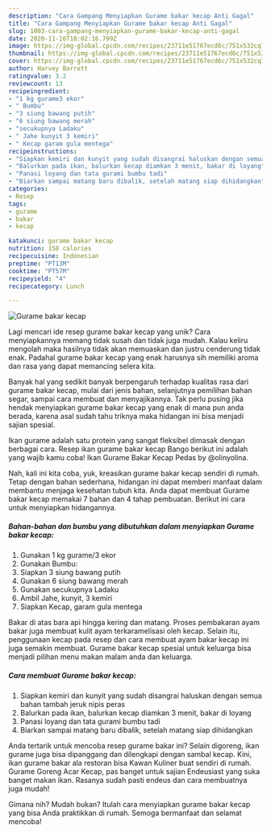 ```yaml
---
description: "Cara Gampang Menyiapkan Gurame bakar kecap Anti Gagal"
title: "Cara Gampang Menyiapkan Gurame bakar kecap Anti Gagal"
slug: 1003-cara-gampang-menyiapkan-gurame-bakar-kecap-anti-gagal
date: 2020-11-16T18:02:16.799Z
image: https://img-global.cpcdn.com/recipes/23711e51767ecd6c/751x532cq70/gurame-bakar-kecap-foto-resep-utama.jpg
thumbnail: https://img-global.cpcdn.com/recipes/23711e51767ecd6c/751x532cq70/gurame-bakar-kecap-foto-resep-utama.jpg
cover: https://img-global.cpcdn.com/recipes/23711e51767ecd6c/751x532cq70/gurame-bakar-kecap-foto-resep-utama.jpg
author: Harvey Barrett
ratingvalue: 3.2
reviewcount: 13
recipeingredient:
- "1 kg gurame3 ekor"
- " Bumbu"
- "3 siung bawang putih"
- "6 siung bawang merah"
- "secukupnya Ladaku"
- " Jahe kunyit 3 kemiri"
- " Kecap garam gula mentega"
recipeinstructions:
- "Siapkan kemiri dan kunyit yang sudah disangrai haluskan dengan semua bahan tambah jeruk nipis peras"
- "Balurkan pada ikan, balurkan kecap diamkan 3 menit, bakar di loyang"
- "Panasi loyang dan tata gurami bumbu tadi"
- "Biarkan sampai matang baru dibalik, setelah matang siap dihidangkan"
categories:
- Resep
tags:
- gurame
- bakar
- kecap

katakunci: gurame bakar kecap 
nutrition: 158 calories
recipecuisine: Indonesian
preptime: "PT13M"
cooktime: "PT57M"
recipeyield: "4"
recipecategory: Lunch

---
```



![Gurame bakar kecap](https://img-global.cpcdn.com/recipes/23711e51767ecd6c/751x532cq70/gurame-bakar-kecap-foto-resep-utama.jpg)

Lagi mencari ide resep gurame bakar kecap yang unik? Cara menyiapkannya memang tidak susah dan tidak juga mudah. Kalau keliru mengolah maka hasilnya tidak akan memuaskan dan justru cenderung tidak enak. Padahal gurame bakar kecap yang enak harusnya sih memiliki aroma dan rasa yang dapat memancing selera kita.

Banyak hal yang sedikit banyak berpengaruh terhadap kualitas rasa dari gurame bakar kecap, mulai dari jenis bahan, selanjutnya pemilihan bahan segar, sampai cara membuat dan menyajikannya. Tak perlu pusing jika hendak menyiapkan gurame bakar kecap yang enak di mana pun anda berada, karena asal sudah tahu triknya maka hidangan ini bisa menjadi sajian spesial.

Ikan gurame adalah satu protein yang sangat fleksibel dimasak dengan berbagai cara. Resep ikan gurame bakar kecap Bango berikut ini adalah yang wajib kamu coba! Ikan Gurame Bakar Kecap Pedas by @olinyolina.


Nah, kali ini kita coba, yuk, kreasikan gurame bakar kecap sendiri di rumah. Tetap dengan bahan sederhana, hidangan ini dapat memberi manfaat dalam membantu menjaga kesehatan tubuh kita. Anda dapat membuat Gurame bakar kecap memakai 7 bahan dan 4 tahap pembuatan. Berikut ini cara untuk menyiapkan hidangannya.

<!--inarticleads1-->

##### Bahan-bahan dan bumbu yang dibutuhkan dalam menyiapkan Gurame bakar kecap:

1. Gunakan 1 kg gurame/3 ekor
1. Gunakan  Bumbu:
1. Siapkan 3 siung bawang putih
1. Gunakan 6 siung bawang merah
1. Gunakan secukupnya Ladaku
1. Ambil  Jahe, kunyit, 3 kemiri
1. Siapkan  Kecap, garam gula mentega


Bakar di atas bara api hingga kering dan matang. Proses pembakaran ayam bakar juga membuat kulit ayam terkaramelisasi oleh kecap. Selain itu, penggunaan kecap pada resep dan cara membuat ayam bakar kecap ini juga semakin membuat. Gurame bakar kecap spesial untuk keluarga bisa menjadi pilihan menu makan malam anda dan keluarga. 

<!--inarticleads2-->

##### Cara membuat Gurame bakar kecap:

1. Siapkan kemiri dan kunyit yang sudah disangrai haluskan dengan semua bahan tambah jeruk nipis peras
1. Balurkan pada ikan, balurkan kecap diamkan 3 menit, bakar di loyang
1. Panasi loyang dan tata gurami bumbu tadi
1. Biarkan sampai matang baru dibalik, setelah matang siap dihidangkan


Anda tertarik untuk mencoba resep gurame bakar ini? Selain digoreng, ikan gurame juga bisa dipanggang dan dilengkapi dengan sambal kecap. Kini, ikan gurame bakar ala restoran bisa Kawan Kuliner buat sendiri di rumah. Gurame Goreng Acar Kecap, pas banget untuk sajian Endeusiast yang suka banget makan ikan. Rasanya sudah pasti endeus dan cara membuatnya juga mudah! 

Gimana nih? Mudah bukan? Itulah cara menyiapkan gurame bakar kecap yang bisa Anda praktikkan di rumah. Semoga bermanfaat dan selamat mencoba!
